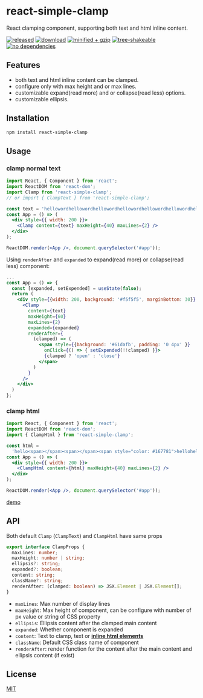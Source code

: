 # react-simple-clamp

React clamping component, supporting both text and html inline content.

[![released](https://img.shields.io/github/release/AlbertAZ1992/react-simple-clamp)](https://bundlephobia.com/result?p=react-simple-clamp)
[![download](https://img.shields.io/npm/dm/react-simple-clamp)](https://bundlephobia.com/result?p=react-simple-clamp)
[![minified + gzip](https://img.shields.io/bundlephobia/minzip/react-simple-clamp)](https://bundlephobia.com/result?p=react-simple-clamp)
[![tree-shakeable](https://img.shields.io/bundlephobia/tree-shaking/react-simple-clamp)](https://bundlephobia.com/result?p=react-simple-clamp)
[![no dependencies](https://img.shields.io/bundlephobia/dependency-count/react-simple-clamp)](https://bundlephobia.com/result?p=react-simple-clamp)


## Features

- both text and html inline content can be clamped.
- configure only with max height and or max lines.
- customizable expand(read more) and or collapse(read less) options.
- customizable ellipsis.

## Installation

```bash
npm install react-simple-clamp
```

## Usage

### clamp normal text

```jsx
import React, { Component } from 'react';
import ReactDOM from 'react-dom';
import Clamp from 'react-simple-clamp';
// or import { ClampText } from 'react-simple-clamp';

const text = 'hellowordhellowordhellowordhellowordhellowordhellowordhellowordhellowordhellowordhelloword';
const App = () => (
  <div style={{ width: 200 }}>
    <Clamp content={text} maxHeight={40} maxLines={2} />
  </div>
);

ReactDOM.render(<App />, document.querySelector('#app'));
```

Using `renderAfter` and `expanded` to expand(read more) or collapse(read less) component:

```jsx
...
const App = () => {
  const [expanded, setExpended] = useState(false);
  return (
    <div style={{width: 200, background: '#f5f5f5', marginBottom: 30}} >
      <Clamp
        content={text}
        maxHeight={60}
        maxLines={2}
        expanded={expanded}
        renderAfter={
          (clamped) => (
            <span style={{background: '#61dafb', padding: '0 4px' }}
              onClick={() => { setExpended(!!clamped) }}>
              {clamped ? 'open' : 'close'}
            </span>
          )
        }
      />
    </div>
  )
};
```

### clamp html

```jsx
import React, { Component } from 'react';
import ReactDOM from 'react-dom';
import { ClampHtml } from 'react-simple-clamp';

const html =
  'hello<span></span><span></span><span style="color: #167781">hellohellohellohellohello<i>hello</i>hellohellohellohello<span></span><span>world';
const App = () => (
  <div style={{ width: 200 }}>
    <ClampHtml content={html} maxHeight={40} maxLines={2} />
  </div>
);

ReactDOM.render(<App />, document.querySelector('#app'));
```

[demo](https://codesandbox.io/s/react-simple-clamp-demo-wnhzi)

## API

Both default `Clamp` (`ClampText`) and `ClampHtml` have same props

```typescript
export interface ClampProps {
  maxLines: number;
  maxHeight: number | string;
  ellipsis?: string;
  expanded?: boolean;
  content: string;
  className?: string;
  renderAfter: (clamped: boolean) => JSX.Element | JSX.Element[];
}
```

- `maxLines`: Max number of display lines
- `maxHeight`: Max height of component, can be configure with number of px value or string of CSS property
- `ellipsis`: Ellipsis content after the clamped main content
- `expanded`: Whether component is expanded
- `content`: Text to clamp, text or **[inline html elements](https://developer.mozilla.org/en-US/docs/Web/HTML/Inline_elements)**
- `className`: Default CSS class name of component
- `renderAfter`: render function for the content after the main content and ellipsis content (if exist)

## License

[MIT](https://github.com/AlbertAZ1992/react-simple-clamp/blob/master/LICENSE)
